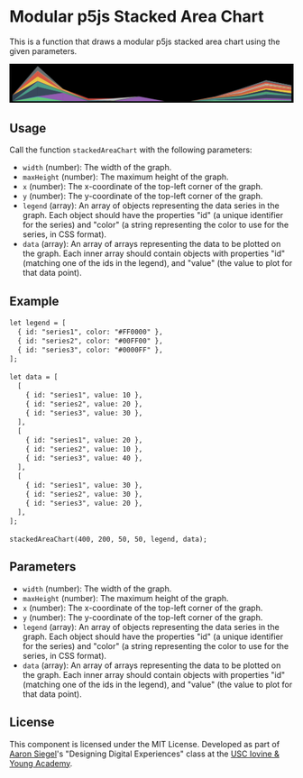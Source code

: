 # Modular p5js Stacked Area Chart

This is a function that draws a modular p5js stacked area chart using the given parameters.

![chart image](readme_image.png)

## Usage

Call the function `stackedAreaChart` with the following parameters:

- `width` (number): The width of the graph.
- `maxHeight` (number): The maximum height of the graph.
- `x` (number): The x-coordinate of the top-left corner of the graph.
- `y` (number): The y-coordinate of the top-left corner of the graph.
- `legend` (array): An array of objects representing the data series in the graph. Each object should have the properties "id" (a unique identifier for the series) and "color" (a string representing the color to use for the series, in CSS format).
- `data` (array): An array of arrays representing the data to be plotted on the graph. Each inner array should contain objects with properties "id" (matching one of the ids in the legend), and "value" (the value to plot for that data point).

## Example

```
let legend = [
  { id: "series1", color: "#FF0000" },
  { id: "series2", color: "#00FF00" },
  { id: "series3", color: "#0000FF" },
];

let data = [
  [
    { id: "series1", value: 10 },
    { id: "series2", value: 20 },
    { id: "series3", value: 30 },
  ],
  [
    { id: "series1", value: 20 },
    { id: "series2", value: 10 },
    { id: "series3", value: 40 },
  ],
  [
    { id: "series1", value: 30 },
    { id: "series2", value: 30 },
    { id: "series3", value: 20 },
  ],
];

stackedAreaChart(400, 200, 50, 50, legend, data);
```

## Parameters

- `width` (number): The width of the graph.
- `maxHeight` (number): The maximum height of the graph.
- `x` (number): The x-coordinate of the top-left corner of the graph.
- `y` (number): The y-coordinate of the top-left corner of the graph.
- `legend` (array): An array of objects representing the data series in the graph. Each object should have the properties "id" (a unique identifier for the series) and "color" (a string representing the color to use for the series, in CSS format).
- `data` (array): An array of arrays representing the data to be plotted on the graph. Each inner array should contain objects with properties "id" (matching one of the ids in the legend), and "value" (the value to plot for that data point).

## License

This component is licensed under the MIT License. Developed as part of [Aaron Siegel](https://twitter.com/datadreamer)'s "Designing Digital Experiences" class at the [USC Iovine & Young Academy](https://iovine-young.usc.edu/).
